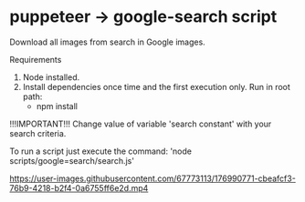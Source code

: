 # puppeteer -> google-search script
Download all images from search in Google images.

Requirements

1. Node installed.
2. Install dependencies once time and the first execution only. Run in root path:
    - npm install

!!!IMPORTANT!!!
Change value of variable 'search constant' with your search criteria.

To run a script just execute the command:
    'node scripts/google=search/search.js'
    


https://user-images.githubusercontent.com/67773113/176990771-cbeafcf3-76b9-4218-b2f4-0a6755ff6e2d.mp4

